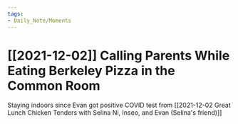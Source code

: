 ```yaml
---
tags:
- Daily_Note/Moments
---
```


# [[2021-12-02]] Calling Parents While Eating Berkeley Pizza in the Common Room



Staying indoors since Evan got positive COVID test from [[2021-12-02 Great Lunch Chicken Tenders with Selina Ni, Inseo, and Evan (Selina's friend)]]